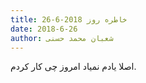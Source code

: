 ```yaml
---
title: خاطره روز 2018-6-26
date: 2018-6-26
author: شعبان محمد حسنی
---
```


اصلا یادم نمیاد امروز چی کار کردم.